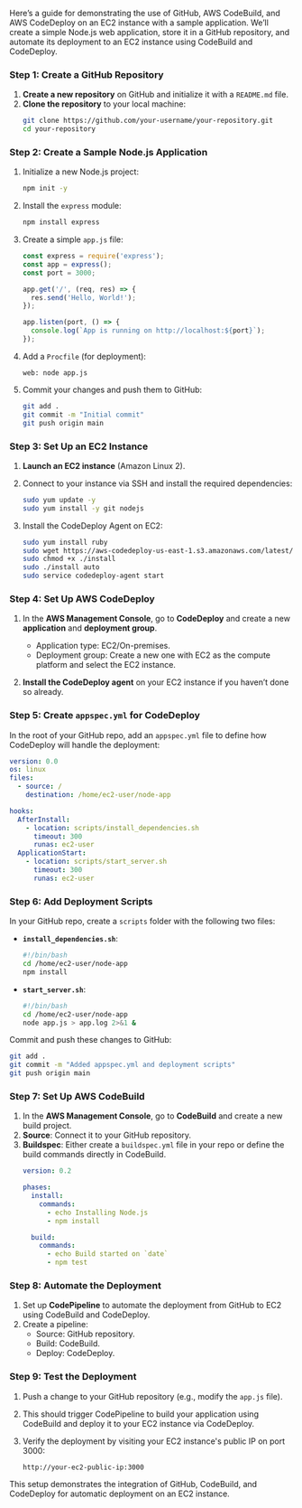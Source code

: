 Here’s a guide for demonstrating the use of GitHub, AWS CodeBuild, and AWS CodeDeploy on an EC2 instance with a sample application. We’ll create a simple Node.js web application, store it in a GitHub repository, and automate its deployment to an EC2 instance using CodeBuild and CodeDeploy.

### Step 1: Create a GitHub Repository
1. **Create a new repository** on GitHub and initialize it with a `README.md` file.
2. **Clone the repository** to your local machine:
   ```bash
   git clone https://github.com/your-username/your-repository.git
   cd your-repository
   ```

### Step 2: Create a Sample Node.js Application
1. Initialize a new Node.js project:
   ```bash
   npm init -y
   ```
2. Install the `express` module:
   ```bash
   npm install express
   ```
3. Create a simple `app.js` file:
   ```javascript
   const express = require('express');
   const app = express();
   const port = 3000;

   app.get('/', (req, res) => {
     res.send('Hello, World!');
   });

   app.listen(port, () => {
     console.log(`App is running on http://localhost:${port}`);
   });
   ```

4. Add a `Procfile` (for deployment):
   ```
   web: node app.js
   ```

5. Commit your changes and push them to GitHub:
   ```bash
   git add .
   git commit -m "Initial commit"
   git push origin main
   ```

### Step 3: Set Up an EC2 Instance
1. **Launch an EC2 instance** (Amazon Linux 2).
2. Connect to your instance via SSH and install the required dependencies:
   ```bash
   sudo yum update -y
   sudo yum install -y git nodejs
   ```

3. Install the CodeDeploy Agent on EC2:
   ```bash
   sudo yum install ruby
   sudo wget https://aws-codedeploy-us-east-1.s3.amazonaws.com/latest/install
   sudo chmod +x ./install
   sudo ./install auto
   sudo service codedeploy-agent start
   ```

### Step 4: Set Up AWS CodeDeploy
1. In the **AWS Management Console**, go to **CodeDeploy** and create a new **application** and **deployment group**.
   - Application type: EC2/On-premises.
   - Deployment group: Create a new one with EC2 as the compute platform and select the EC2 instance.

2. **Install the CodeDeploy agent** on your EC2 instance if you haven’t done so already.

### Step 5: Create `appspec.yml` for CodeDeploy
In the root of your GitHub repo, add an `appspec.yml` file to define how CodeDeploy will handle the deployment:
```yaml
version: 0.0
os: linux
files:
  - source: /
    destination: /home/ec2-user/node-app

hooks:
  AfterInstall:
    - location: scripts/install_dependencies.sh
      timeout: 300
      runas: ec2-user
  ApplicationStart:
    - location: scripts/start_server.sh
      timeout: 300
      runas: ec2-user
```

### Step 6: Add Deployment Scripts
In your GitHub repo, create a `scripts` folder with the following two files:

- **`install_dependencies.sh`**:
  ```bash
  #!/bin/bash
  cd /home/ec2-user/node-app
  npm install
  ```

- **`start_server.sh`**:
  ```bash
  #!/bin/bash
  cd /home/ec2-user/node-app
  node app.js > app.log 2>&1 &
  ```

Commit and push these changes to GitHub:
```bash
git add .
git commit -m "Added appspec.yml and deployment scripts"
git push origin main
```

### Step 7: Set Up AWS CodeBuild
1. In the **AWS Management Console**, go to **CodeBuild** and create a new build project.
2. **Source**: Connect it to your GitHub repository.
3. **Buildspec**: Either create a `buildspec.yml` file in your repo or define the build commands directly in CodeBuild.
   ```yaml
   version: 0.2

   phases:
     install:
       commands:
         - echo Installing Node.js
         - npm install

     build:
       commands:
         - echo Build started on `date`
         - npm test
   ```

### Step 8: Automate the Deployment
1. Set up **CodePipeline** to automate the deployment from GitHub to EC2 using CodeBuild and CodeDeploy.
2. Create a pipeline:
   - Source: GitHub repository.
   - Build: CodeBuild.
   - Deploy: CodeDeploy.

### Step 9: Test the Deployment
1. Push a change to your GitHub repository (e.g., modify the `app.js` file).
2. This should trigger CodePipeline to build your application using CodeBuild and deploy it to your EC2 instance via CodeDeploy.

3. Verify the deployment by visiting your EC2 instance's public IP on port 3000:
   ```
   http://your-ec2-public-ip:3000
   ```

This setup demonstrates the integration of GitHub, CodeBuild, and CodeDeploy for automatic deployment on an EC2 instance.
